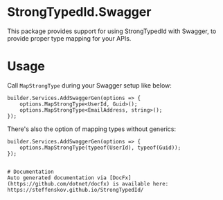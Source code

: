 # StrongTypedId.Swagger

This package provides support for using StrongTypedId with Swagger, to provide proper type mapping for your APIs.

# Usage

Call `MapStrongType` during your Swagger setup like below:

```
builder.Services.AddSwaggerGen(options => {
    options.MapStrongType<UserId, Guid>();
    options.MapStrongType<EmailAddress, string>();
});
```

There's also the option of mapping types without generics:

```
builder.Services.AddSwaggerGen(options => {
    options.MapStrongType(typeof(UserId), typeof(Guid));
});
```

~~~~The latter can be useful, if you're using Reflection to search your AppDomain for all types and map them.

# Documentation
Auto generated documentation via [DocFx](https://github.com/dotnet/docfx) is available here: https://steffenskov.github.io/StrongTypedId/